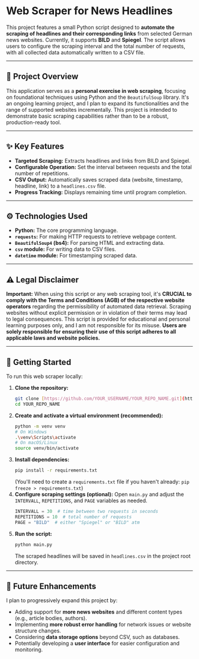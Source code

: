 # Web Scraper for News Headlines

This project features a small Python script designed to **automate the scraping of headlines and their corresponding links** from selected German news websites. Currently, it supports **BILD** and **Spiegel**. The script allows users to configure the scraping interval and the total number of requests, with all collected data automatically written to a CSV file.

---

## 🚀 Project Overview

This application serves as a **personal exercise in web scraping**, focusing on foundational techniques using Python and the `BeautifulSoup` library. It's an ongoing learning project, and I plan to expand its functionalities and the range of supported websites incrementally. This project is intended to demonstrate basic scraping capabilities rather than to be a robust, production-ready tool.

---

## ✨ Key Features

* **Targeted Scraping:** Extracts headlines and links from BILD and Spiegel.
* **Configurable Operation:** Set the interval between requests and the total number of repetitions.
* **CSV Output:** Automatically saves scraped data (website, timestamp, headline, link) to a `headlines.csv` file.
* **Progress Tracking:** Displays remaining time until program completion.

---

## ⚙️ Technologies Used

* **Python:** The core programming language.
* **`requests`:** For making HTTP requests to retrieve webpage content.
* **`BeautifulSoup4` (bs4):** For parsing HTML and extracting data.
* **`csv` module:** For writing data to CSV files.
* **`datetime` module:** For timestamping scraped data.

---

## ⚠️ Legal Disclaimer

**Important:** When using this script or any web scraping tool, it's **CRUCIAL to comply with the Terms and Conditions (AGB) of the respective website operators** regarding the permissibility of automated data retrieval. Scraping websites without explicit permission or in violation of their terms may lead to legal consequences. This script is provided for educational and personal learning purposes only, and I am not responsible for its misuse. **Users are solely responsible for ensuring their use of this script adheres to all applicable laws and website policies.**

---

## 🏃 Getting Started

To run this web scraper locally:

1.  **Clone the repository:**
    ```bash
    git clone [https://github.com/YOUR_USERNAME/YOUR_REPO_NAME.git](https://github.com/YOUR_USERNAME/YOUR_REPO_NAME.git)
    cd YOUR_REPO_NAME
    ```
2.  **Create and activate a virtual environment (recommended):**
    ```bash
    python -m venv venv
    # On Windows
    .\venv\Scripts\activate
    # On macOS/Linux
    source venv/bin/activate
    ```
3.  **Install dependencies:**
    ```bash
    pip install -r requirements.txt
    ```
    (You'll need to create a `requirements.txt` file if you haven't already: `pip freeze > requirements.txt`)
4.  **Configure scraping settings (optional):**
    Open `main.py` and adjust the `INTERVALL`, `REPETITIONS`, and `PAGE` variables as needed.
    ```python
    INTERVALL = 30  # time between two requests in seconds
    REPETITIONS = 10  # total number of requests
    PAGE = "BILD"  # either "Spiegel" or "BILD" atm
    ```
5.  **Run the script:**
    ```bash
    python main.py
    ```
    The scraped headlines will be saved in `headlines.csv` in the project root directory.

---

## 🔮 Future Enhancements

I plan to progressively expand this project by:

* Adding support for **more news websites** and different content types (e.g., article bodies, authors).
* Implementing **more robust error handling** for network issues or website structure changes.
* Considering **data storage options** beyond CSV, such as databases.
* Potentially developing a **user interface** for easier configuration and monitoring.
